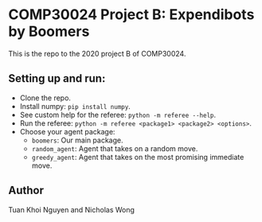 # COMP30024 Project B: Expendibots by Boomers

This is the repo to the 2020 project B of COMP30024.

## Setting up and run:

* Clone the repo.
* Install numpy: `pip install numpy`.
* See custom help for the referee: `python -m referee --help`.
* Run the referee: `python -m referee <package1> <package2> <options>`.
* Choose your agent package:
  * `boomers`: Our main package.
  * `random_agent`: Agent that takes on a random move.
  * `greedy_agent`: Agent that takes on the most promising immediate move.
  
## Author
Tuan Khoi Nguyen and Nicholas Wong
